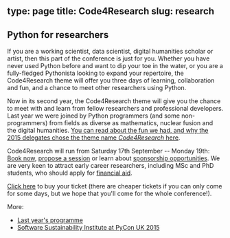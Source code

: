 type: page
title: Code4Research
slug: research
---

## Python for researchers

If you are a working scientist, data scientist, digital humanities scholar or artist, then this part of the conference is just for you.
Whether you have never used Python before and want to dip your toe in the water, or you are a fully-fledged Pythonista looking to expand your repertoire, the Code4Research theme will offer you three days of learning, collaboration and fun, and a chance to meet other researchers using Python.

Now in its second year, the Code4Research theme will give you the chance to meet with and learn from fellow researchers and professional developers.
Last year we were joined by Python programmers (and some non-programmers) from fields as diverse as mathematics, nuclear fusion and the digital humanities.
[You can read about the fun we had, and why the 2015 delegates chose the theme name *Code4Research* here](http://www.software.ac.uk/blog/2015-09-30-event-research-software-engineers-starts-and-ends-bang-pycon-uk).

Code4Research will run from Saturday 17th September -- Monday 19th:
[Book now](/tickets/), [propose a session](/cfp/) or learn about [sponsorship opportunities](/sponsorship/).
We are very keen to attract early career researchers, including MSc and PhD students, who should apply for [financial aid](/financial-aid/).

[Click here](/tickets/) to buy your ticket (there are cheaper tickets if you can only come for some days, but we hope that you'll come for the whole conference!).

More:

 * [Last year's programme](http://2015.pyconuk.org/science/)
 * [Software Sustainability Institute at PyCon UK 2015](http://www.software.ac.uk/blog/2015-09-30-event-research-software-engineers-starts-and-ends-bang-pycon-uk)
